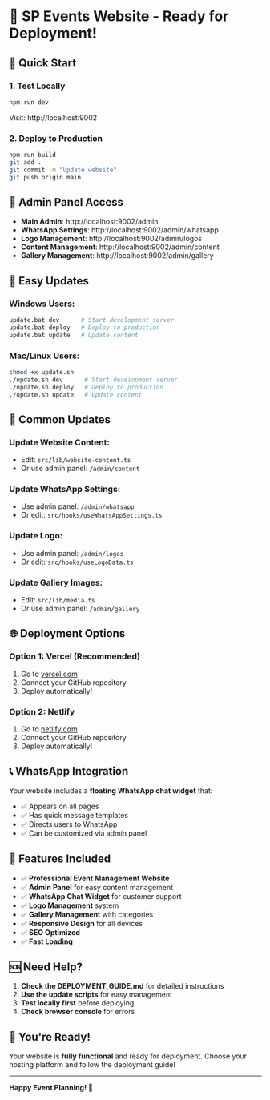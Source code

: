# 🎉 SP Events Website - Ready for Deployment!

## 🚀 Quick Start

### 1. Test Locally
```bash
npm run dev
```
Visit: http://localhost:9002

### 2. Deploy to Production
```bash
npm run build
git add .
git commit -m "Update website"
git push origin main
```

## 📱 Admin Panel Access

- **Main Admin**: http://localhost:9002/admin
- **WhatsApp Settings**: http://localhost:9002/admin/whatsapp
- **Logo Management**: http://localhost:9002/admin/logos
- **Content Management**: http://localhost:9002/admin/content
- **Gallery Management**: http://localhost:9002/admin/gallery

## 🔧 Easy Updates

### Windows Users:
```bash
update.bat dev      # Start development server
update.bat deploy   # Deploy to production
update.bat update   # Update content
```

### Mac/Linux Users:
```bash
chmod +x update.sh
./update.sh dev      # Start development server
./update.sh deploy   # Deploy to production
./update.sh update   # Update content
```

## 📝 Common Updates

### Update Website Content:
- Edit: `src/lib/website-content.ts`
- Or use admin panel: `/admin/content`

### Update WhatsApp Settings:
- Use admin panel: `/admin/whatsapp`
- Or edit: `src/hooks/useWhatsAppSettings.ts`

### Update Logo:
- Use admin panel: `/admin/logos`
- Or edit: `src/hooks/useLogoData.ts`

### Update Gallery Images:
- Edit: `src/lib/media.ts`
- Or use admin panel: `/admin/gallery`

## 🌐 Deployment Options

### Option 1: Vercel (Recommended)
1. Go to [vercel.com](https://vercel.com)
2. Connect your GitHub repository
3. Deploy automatically!

### Option 2: Netlify
1. Go to [netlify.com](https://netlify.com)
2. Connect your GitHub repository
3. Deploy automatically!

## 📞 WhatsApp Integration

Your website includes a **floating WhatsApp chat widget** that:
- ✅ Appears on all pages
- ✅ Has quick message templates
- ✅ Directs users to WhatsApp
- ✅ Can be customized via admin panel

## 🎯 Features Included

- ✅ **Professional Event Management Website**
- ✅ **Admin Panel** for easy content management
- ✅ **WhatsApp Chat Widget** for customer support
- ✅ **Logo Management** system
- ✅ **Gallery Management** with categories
- ✅ **Responsive Design** for all devices
- ✅ **SEO Optimized**
- ✅ **Fast Loading**

## 🆘 Need Help?

1. **Check the DEPLOYMENT_GUIDE.md** for detailed instructions
2. **Use the update scripts** for easy management
3. **Test locally first** before deploying
4. **Check browser console** for errors

## 🎉 You're Ready!

Your website is **fully functional** and ready for deployment. Choose your hosting platform and follow the deployment guide!

---

**Happy Event Planning! 🎊**
